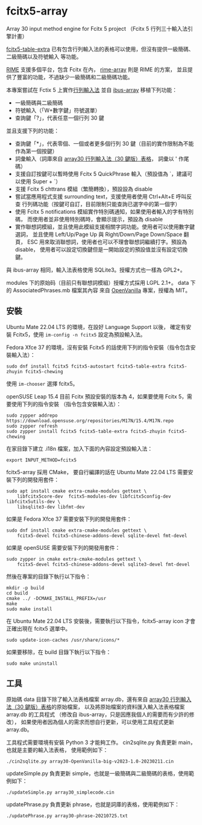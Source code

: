 # fcitx5-array

Array 30 input method engine for Fcitx 5 project
（Fcitx 5 行列三十輸入法引擎計畫）

[fcitx5-table-extra](https://github.com/fcitx/fcitx5-table-extra)
已有包含行列輸入法的表格可以使用，但沒有提供一級簡碼、二級簡碼以及符號輸入
等功能。

[RIME](https://rime.im/) 支援多個平台，包含 Fcitx 在內，
[rime-array](https://github.com/rime/rime-array) 則是 RIME 的方案，
並且提供了豐富的功能，不過缺少一級簡碼和二級簡碼功能。

本專案嘗試在 Fctix 5 上實作[行列輸入法](https://www.facebook.com/array.com.tw/)
並自 [ibus-array](https://github.com/lexical/ibus-array) 移植下列功能：
- 一級簡碼與二級簡碼
- 符號輸入（「W+數字鍵」符號選單）
- 查詢鍵「?」，代表任意一個行列 30 鍵

並且支援下列的功能：
- 查詢鍵「*」，代表零個、一個或者更多個行列 30 鍵（目前的實作限制為不能作為第一個按鍵）
- 詞彙輸入（詞庫來自
[array30 行列輸入法（30 鍵版）表格](https://github.com/gontera/array30)，
詞彙以 ' 作尾碼）
- 支援自訂按鍵可以暫時使用 Fcitx 5 QuickPhrase 輸入（預設值為 \`，建議可以使用 Super + \`）
- 支援 Fcitx 5 chttrans 模組（繁簡轉換），預設設為 disable
- 嘗試當應用程式支援 surrounding text，支援使用者使用 Ctrl+Alt+E 呼叫反查
行列碼功能（按鍵可自訂，目前限制只能查詢已選字中的第一個字）
- 使用 Fcitx 5 notifications 模組實作特別碼通知，如果使用者輸入的字有特別碼，
而使用者並非使用特別碼時，會顯示提示，預設為 disable
- 實作聯想詞模組，並且使用此模組支援相關字詞功能。使用者可以使用數字鍵選詞，
並且使用 Left/Up/Page Up 與 Right/Down/Page Down/Space 翻頁，
ESC 用來取消聯想詞，使用者也可以不理會聯想詞繼續打字。預設為 disable，
使用者可以設定切換鍵但是一開始設定的預設值並沒有設定切換鍵。

與 ibus-array 相同，輸入法表格使用 SQLite3。授權方式也一樣為 GPL2+。

modules 下的原始码（目前只有聯想詞模組）授權方式採用 LGPL 2.1+。
data 下的 AssociatedPhrases.mb 檔案其內容
來自 [OpenVanilla](https://openvanilla.org/) 專案，授權為 MIT。

## 安裝

Ubuntu Mate 22.04 LTS 的環境，在設好 Language Support 以後，
確定有安裝 Fcitx5，使用 `im-config -n fcitx5` 設定為預設輸入法。

Fedora Xfce 37 的環境，沒有安裝 Fcitx5 的話使用下列的指令安裝（指令包含安裝輸入法）：
```
sudo dnf install fcitx5 fcitx5-autostart fcitx5-table-extra fcitx5-zhuyin fcitx5-chewing
```
使用 `im-chooser` 選擇 fcitx5。

openSUSE Leap 15.4 目前 Fcitx 預設安裝的版本為 4，如果要使用 Fcitx 5，需要使用下列的指令安裝
（指令包含安裝輸入法）：
```
sudo zypper addrepo https://download.opensuse.org/repositories/M17N/15.4/M17N.repo
sudo zypper refresh
sudo zypper install fcitx5 fcitx5-table-extra fcitx5-zhuyin fcitx5-chewing
```
在家目錄下建立 .i18n 檔案，加入下面的內容設定預設輸入法：
```
export INPUT_METHOD=fcitx5
```

fcitx5-array 採用 CMake，
要自行編譯的話在 Ubuntu Mate 22.04 LTS 需要安裝下列的開發用套件：
```
sudo apt install cmake extra-cmake-modules gettext \
    libfcitx5core-dev  fcitx5-modules-dev libfcitx5config-dev libfcitx5utils-dev \
    libsqlite3-dev libfmt-dev
```
如果是 Fedora Xfce 37 需要安裝下列的開發用套件：
```
sudo dnf install cmake extra-cmake-modules gettext \
    fcitx5-devel fcitx5-chinese-addons-devel sqlite-devel fmt-devel
```
如果是 openSUSE 需要安裝下列的開發用套件：
```
sudo zypper in cmake extra-cmake-modules gettext \
    fcitx5-devel fcitx5-chinese-addons-devel sqlite3-devel fmt-devel
```

然後在專案的目錄下執行以下指令：
```
mkdir -p build
cd build
cmake ../ -DCMAKE_INSTALL_PREFIX=/usr
make
sudo make install
```
在 Ubuntu Mate 22.04 LTS 安裝後，需要執行以下指令，fcitx5-array icon 才會正確出現在 fcitx5 選單中。
```
sudo update-icon-caches /usr/share/icons/*
```

如果要移除，在 build 目錄下執行以下指令：
```
sudo make uninstall
```

## 工具

原始碼 data 目錄下除了輸入法表格檔案 array.db，還有來自
[array30 行列輸入法（30 鍵版）表格](https://github.com/gontera/array30)的原始檔案，
以及將原始檔案的資料匯入輸入法表格檔案 array.db 的工具程式
（修改自 ibus-array，只是因應我個人的需要而有少許的修改），
如果使用者因為個人的需求而想自行更新，可以使用工具程式更新 array.db。

工具程式需要環境有安裝 Python 3 才能夠工作。
cin2sqlite.py 負責更新 main，也就是主要的輸入法表格，
使用範例如下：
```
./cin2sqlite.py array30-OpenVanilla-big-v2023-1.0-20230211.cin
```
updateSimple.py 負責更新 simple，也就是一級簡碼與二級簡碼的表格，使用範例如下：
```
./updateSimple.py array30_simplecode.cin
```
updatePhrase.py 負責更新 phrase，也就是詞庫的表格，使用範例如下：
```
./updatePhrase.py array30-phrase-20210725.txt
```

